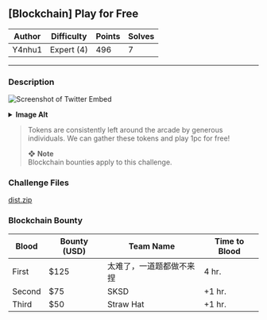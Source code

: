 ## [Blockchain] Play for Free

| Author | Difficulty | Points | Solves |
| ------ | ---------- | ------ | ------ |
| Y4nhu1 | Expert (4) | 496    | 7      |

---

### Description

![Screenshot of Twitter Embed](https://files.catbox.moe/otu96w.png)

<details closed>
<summary><b>Image Alt</b></summary>

> 当机厅已经停止卖币了而你只剩一个币  
> 你甚至可以从 maimai 底下掏出五个币
>
> — Menci💖 (@lcMenci)  
> [August 14, 2023](https://twitter.com/i/status/1691118942276960256)

</details>

> Tokens are consistently left around the arcade by generous individuals. We can gather these tokens and play 1pc for free!
>
> ❖ **Note**  
> Blockchain bounties apply to this challenge.

### Challenge Files

[dist.zip](dist)

### Blockchain Bounty

| Blood  | Bounty (USD) | Team Name    | Time to Blood |
| ------ | ------------ | ------------ | ------------- |
| First  | $125         | 太难了，一道题都做不来捏 | 4 hr.         |
| Second | $75          | SKSD         | +1 hr.        |
| Third  | $50          | Straw Hat    | +1 hr.        |
